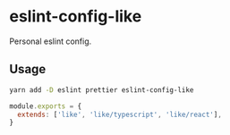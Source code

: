 # eslint-config-like

Personal eslint config.

## Usage

```bash
yarn add -D eslint prettier eslint-config-like
```

```js
module.exports = {
  extends: ['like', 'like/typescript', 'like/react'],
}
```

